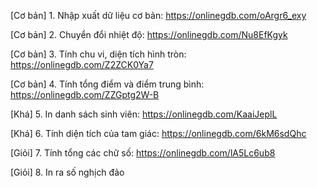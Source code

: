 [Cơ bản] 1. Nhập xuất dữ liệu cơ bản: https://onlinegdb.com/oArgr6_exy

[Cơ bản] 2. Chuyển đổi nhiệt độ: https://onlinegdb.com/Nu8EfKgyk

[Cơ bản] 3. Tính chu vi, diện tích hình tròn: https://onlinegdb.com/Z2ZCK0Ya7

[Cơ bản] 4. Tính tổng điểm và điểm trung bình: https://onlinegdb.com/ZZGptg2W-B

[Khá] 5. In danh sách sinh viên: https://onlinegdb.com/KaaiJeplL

[Khá] 6. Tính diện tích của tam giác: https://onlinegdb.com/6kM6sdQhc

[Giỏi] 7. Tính tổng các chữ số: https://onlinegdb.com/lA5Lc6ub8

[Giỏi] 8. In ra số nghịch đảo
